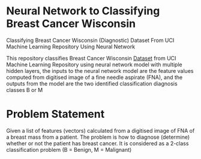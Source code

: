 # Neural Network to Classifying Breast Cancer Wisconsin

Classifying Breast Cancer Wisconsin (Diagnostic) Dataset From UCI Machine Learning Repository Using Neural Network

This repository classifies Breast Cancer Wisconsin [Dataset](https://archive.ics.uci.edu/ml/datasets/Breast+Cancer+Wisconsin+%28Diagnostic%29) from UCI Machine Learning Repository using neural network model with multiple hidden layers, the inputs to the neural network model are the feature values computed from digitised image of a fine needle aspirate (FNA), and the outputs from the model are the two identified classification diagnosis classes B or M

# Problem Statement

Given a list of features (vectors) calculated from a digitised image of FNA of a breast mass from a patient. The problem is how to diagnose (determine) whether or not the patient has breast cancer. It is considered as a 2-class classification problem (B = Benign, M = Malignant)

